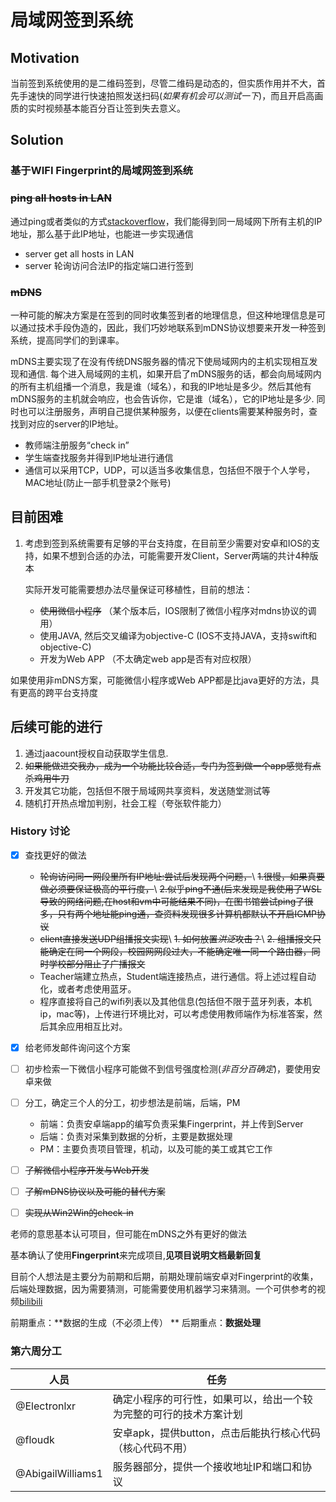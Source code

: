 # 局域网签到系统

## Motivation

当前签到系统使用的是二维码签到，尽管二维码是动态的，但实质作用并不大，首先手速快的同学进行快速拍照发送扫码(*如果有机会可以测试一下*)，而且开启高画质的实时视频基本能百分百让签到失去意义。

## Solution

### 基于WIFI Fingerprint的局域网签到系统

### ~~ping all hosts in LAN~~

通过ping或者类似的方式[stackoverflow](https://stackoverflow.com/questions/4023222/list-of-all-hosts-on-lan-network)，我们能得到同一局域网下所有主机的IP地址，那么基于此IP地址，也能进一步实现通信

- server get all hosts in LAN
- server 轮询访问合法IP的指定端口进行签到

### ~~mDNS~~
一种可能的解决方案是在签到的同时收集签到者的地理信息，但这种地理信息是可以通过技术手段伪造的，因此，我们巧妙地联系到mDNS协议想要来开发一种签到系统，提高同学们的到课率。

mDNS主要实现了在没有传统DNS服务器的情况下使局域网内的主机实现相互发现和通信.
每个进入局域网的主机，如果开启了mDNS服务的话，都会向局域网内的所有主机组播一个消息，我是谁（域名），和我的IP地址是多少。然后其他有mDNS服务的主机就会响应，也会告诉你，它是谁（域名），它的IP地址是多少.
同时也可以注册服务，声明自己提供某种服务，以便在clients需要某种服务时，查找到对应的server的IP地址。

- 教师端注册服务“check in”
- 学生端查找服务并得到IP地址进行通信
- 通信可以采用TCP，UDP，可以适当多收集信息，包括但不限于个人学号，MAC地址(防止一部手机登录2个账号)

## 目前困难

1. 考虑到签到系统需要有足够的平台支持度，在目前至少需要对安卓和IOS的支持，如果不想到合适的办法，可能需要开发Client，Server两端的共计4种版本

   实际开发可能需要想办法尽量保证可移植性，目前的想法：
   - ~~使用微信小程序~~ （某个版本后，IOS限制了微信小程序对mdns协议的调用）
   - 使用JAVA, 然后交叉编译为objective-C (IOS不支持JAVA，支持swift和objective-C)
   - 开发为Web APP （不太确定web app是否有对应权限）

如果使用非mDNS方案，可能微信小程序或Web APP都是比java更好的方法，具有更高的跨平台支持度

## 后续可能的进行

1. 通过jaacount授权自动获取学生信息.
2. ~~如果能做进交我办，成为一个功能比较合适，专门为签到做一个app感觉有点杀鸡用牛刀~~
3. 开发其它功能，包括但不限于局域网共享资料，发送随堂测试等
4. 随机打开热点增加判别，社会工程（夸张软件能力）

### History 讨论

- [x] 查找更好的做法
    - ~~轮询访问同一网段里所有IP地址:尝试后发现两个问题，~~\\
        ~~1.很慢，如果真要做必须要保证极高的平行度，~~\\
        ~~2.似乎ping不通(后来发现是我使用了WSL导致的网络问题,在host和vm中可能结果不同)，在图书馆尝试ping了很多，只有两个地址能ping通，查资料发现很多计算机都默认不开启ICMP协议~~
    - ~~client直接发送UDP组播报文实现~~\\
        ~~1. 如何放置*洪泛*攻击？~~\\
        ~~2. 组播报文只能确定在同一个网段，校园网网段过大，不能确定唯一同一个路由器，同时学校部分阻止了广播报文~~
    - Teacher端建立热点，Student端连接热点，进行通信。将上述过程自动化，或者考虑使用蓝牙。
    - 程序直接将自己的wifi列表以及其他信息(包括但不限于蓝牙列表，本机ip，mac等)，上传进行环境比对，可以考虑使用教师端作为标准答案，然后其余应用相互比对。
- [x] 给老师发邮件询问这个方案
- [ ] 初步检索一下微信小程序可能做不到信号强度检测(*非百分百确定*)，要使用安卓来做
- [ ] 分工，确定三个人的分工，初步想法是前端，后端，PM
    - 前端：负责安卓端app的编写负责采集Fingerprint，并上传到Server
    - 后端：负责对采集到数据的分析，主要是数据处理
    - PM：主要负责项目管理，机动，以及可能的美工或其它工作
- [ ] ~~了解微信小程序开发与Web开发~~
- [ ] ~~了解mDNS协议以及可能的替代方案~~
- [ ] ~~实现从Win2Win的check-in~~


老师的意思基本认可项目，但可能在mDNS之外有更好的做法

基本确认了使用**Fingerprint**来完成项目,**见项目说明文档最新回复**

目前个人想法是主要分为前期和后期，前期处理前端安卓对Fingerprint的收集，后端处理数据，因为需要猜测，可能需要使用机器学习来猜测。一个可供参考的视频[bilibili](https://www.bilibili.com/video/BV1Zf4y1W7ez?spm_id_from=333.999.0.0)

前期重点：**数据的生成（不必须上传） **
后期重点：**数据处理**

### 第六周分工

| 人员 | 任务                                                         |
| ---- | ------------------------------------------------------------ |
| @Electronlxr   | 确定小程序的可行性，如果可以，给出一个较为完整的可行的技术方案计划 |
| @floudk   | 安卓apk，提供button，点击后能执行核心代码（核心代码不用）    |
| @AbigailWilliams1   | 服务器部分，提供一个接收地址IP和端口和协议                   |